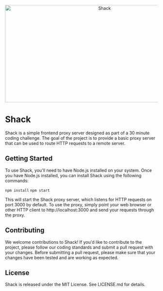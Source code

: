 <div align="center">
  <img src="https://socialify.git.ci/ShackNetwork/Shack/image?font=Inter&forks=1&language=1&logo=https%3A%2F%2Fshacks.darknessinc.repl.co%2Fassets%2Ffavicon%2Fsk.svg&name=1&owner=1&pattern=Floating%20Cogs&stargazers=1&theme=Auto" alt="Shack" width="640" height="320" /> 
</div>

# Shack

Shack is a simple frontend proxy server designed as part of a 30 minute coding challenge. The goal of the project is to provide a basic proxy server that can be used to route HTTP requests to a remote server.

## Getting Started

To use Shack, you'll need to have Node.js installed on your system. Once you have Node.js installed, you can install Shack using the following commands:

```npm install```
```npm start```

This will start the Shack proxy server, which listens for HTTP requests on port 3000 by default. To use the proxy, simply point your web browser or other HTTP client to http://localhost:3000 and send your requests through the proxy.

## Contributing

We welcome contributions to Shack! If you'd like to contribute to the project, please follow our coding standards and submit a pull request with your changes. Before submitting a pull request, please make sure that your changes have been tested and are working as expected.

## License

Shack is released under the MIT License. See LICENSE.md for details.
